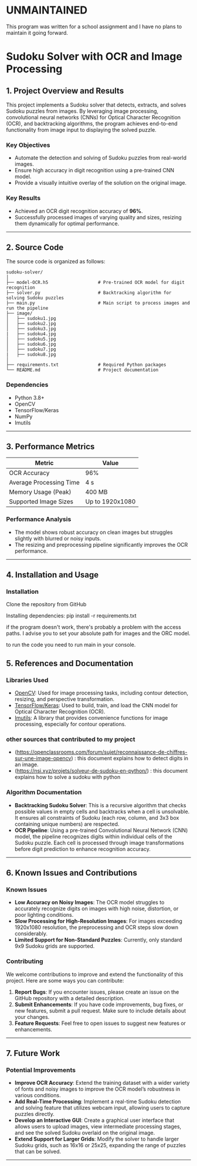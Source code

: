 # **UNMAINTAINED**

This program was written for a school assignment and I have no plans to maintain it going forward.

# Sudoku Solver with OCR and Image Processing

## 1. Project Overview and Results
This project implements a Sudoku solver that detects, extracts, and solves Sudoku puzzles from images. By leveraging image processing, convolutional neural networks (CNNs) for Optical Character Recognition (OCR), and backtracking algorithms, the program achieves end-to-end functionality from image input to displaying the solved puzzle.  

### Key Objectives
- Automate the detection and solving of Sudoku puzzles from real-world images.
- Ensure high accuracy in digit recognition using a pre-trained CNN model.
- Provide a visually intuitive overlay of the solution on the original image.

### Key Results
- Achieved an OCR digit recognition accuracy of **96%**.
- Successfully processed images of varying quality and sizes, resizing them dynamically for optimal performance.

---

## 2. Source Code
The source code is organized as follows:

```plaintext
sudoku-solver/
│
├── model-OCR.h5                   # Pre-trained OCR model for digit recognition
├── solver.py                      # Backtracking algorithm for solving Sudoku puzzles
├── main.py                        # Main script to process images and run the pipeline
├── image/
│   ├── sudoku1.jpg     
│   ├── sudoku2.jpg
│   ├── sudoku3.jpg
|   ├── sudoku4.jpg
│   ├── sudoku5.jpg     
│   ├── sudoku6.jpg
│   ├── sudoku7.jpg
|   ├── sudoku8.jpg
│
├── requirements.txt               # Required Python packages
└── README.md                      # Project documentation
```



### Dependencies
- Python 3.8+
- OpenCV
- TensorFlow/Keras
- NumPy
- Imutils

---

## 3. Performance Metrics
| **Metric**                  | **Value**           |
|-----------------------------|---------------------|
| OCR Accuracy                | 96%                 |
| Average Processing Time     | 4 s                 |
| Memory Usage (Peak)         | 400 MB               |
| Supported Image Sizes       | Up to 1920x1080    |

### Performance Analysis
- The model shows robust accuracy on clean images but struggles slightly with blurred or noisy inputs.
- The resizing and preprocessing pipeline significantly improves the OCR performance.

---

## 4. Installation and Usage

### Installation

Clone the repository from GitHub

Installing dependencies:
pip install -r requirements.txt

if the program doesn't work, there's probably a problem with the access paths. I advise you to set your absolute path for images and the ORC model.

to run the code you need to run main in your console.

## 5. References and Documentation

### Libraries Used
- [OpenCV](https://opencv.org/): Used for image processing tasks, including contour detection, resizing, and perspective transformation.
- [TensorFlow/Keras](https://www.tensorflow.org/): Used to build, train, and load the CNN model for Optical Character Recognition (OCR).
- [Imutils](https://pypi.org/project/imutils/): A library that provides convenience functions for image processing, especially for contour operations.

 ### other sources that contributed to my project
- (https://openclassrooms.com/forum/sujet/reconnaissance-de-chiffres-sur-une-image-opencv) : this document explains how to detect digits in an image.
- (https://nsi.xyz/projets/solveur-de-sudoku-en-python/) : this document explains how to solve a sudoku with python

### Algorithm Documentation
- **Backtracking Sudoku Solver**: This is a recursive algorithm that checks possible values in empty cells and backtracks when a cell is unsolvable. It ensures all constraints of Sudoku (each row, column, and 3x3 box containing unique numbers) are respected.
- **OCR Pipeline**: Using a pre-trained Convolutional Neural Network (CNN) model, the pipeline recognizes digits within individual cells of the Sudoku puzzle. Each cell is processed through image transformations before digit prediction to enhance recognition accuracy.

---

## 6. Known Issues and Contributions

### Known Issues
- **Low Accuracy on Noisy Images**: The OCR model struggles to accurately recognize digits on images with high noise, distortion, or poor lighting conditions.
- **Slow Processing for High-Resolution Images**: For images exceeding 1920x1080 resolution, the preprocessing and OCR steps slow down considerably.
- **Limited Support for Non-Standard Puzzles**: Currently, only standard 9x9 Sudoku grids are supported.

### Contributing
We welcome contributions to improve and extend the functionality of this project. Here are some ways you can contribute:

1. **Report Bugs**: If you encounter issues, please create an issue on the GitHub repository with a detailed description.
2. **Submit Enhancements**: If you have code improvements, bug fixes, or new features, submit a pull request. Make sure to include details about your changes.
3. **Feature Requests**: Feel free to open issues to suggest new features or enhancements.

---

## 7. Future Work

### Potential Improvements
- **Improve OCR Accuracy**: Extend the training dataset with a wider variety of fonts and noisy images to improve the OCR model’s robustness in various conditions.
- **Add Real-Time Processing**: Implement a real-time Sudoku detection and solving feature that utilizes webcam input, allowing users to capture puzzles directly.
- **Develop an Interactive GUI**: Create a graphical user interface that allows users to upload images, view intermediate processing stages, and see the solved Sudoku overlaid on the original image.
- **Extend Support for Larger Grids**: Modify the solver to handle larger Sudoku grids, such as 16x16 or 25x25, expanding the range of puzzles that can be solved.

---

